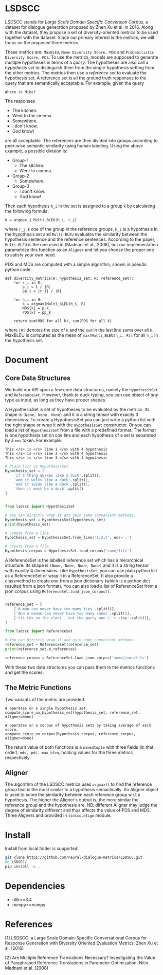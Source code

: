 # LSDSCC
LSDSCC stands for *Large Scale Domain Specific Conversion Corpus*, a dataset 
for dialogue generation proposed by Zhen Xu et al. in 2016.
Along with the dataset, they propose a set of diversity-oriented metrics to be used together with the dataset.
Since our primary interest is the *metrics*, we will focus on the proposed three metrics.

These metrics are: `MaxBLEU`, `Mean Diversity Score, MDS` and `Probabilistic Diversity Score, PDS`.
To use the metrics, models are supposed to generate multiple hypotheses in terms of a *query*.
The hypotheses are also call a *hypothesis set* to distinguish them from the single-hypothesis setting from the
other metrics. The metrics then use a *reference set* to evaluate the hypothesis set.
A reference set is all the ground truth responses to the query that are semantically acceptable.
For example, given the query

    Where is Mike?
    
The responses
- The kitchen. 
- Went to the cinema.
- Somewhere.
- I don't know.
- God know!

are all acceptable. The references are then divided into groups according to peer-wise semantic similarity
using human labeling. Using the above example, a possible division is:
- Group-1
    * The kitchen.
    * Went to cinema.
- Group-2
    * Somewhere.
- Group-3
    * I don't know.
    * God know!

Then each hypothesis `h_i` in the set is assigned to a group `k` by calculating the following formula:

    k = argmax_j Multi-BLEU(h_i, r_j)
    
where `r_j` is one of the group in the reference groups, `h_i` is a hypothesis in the hypothesis set
and `Multi-BLEU` evaluates the similarity between the hypothesis sentence and the reference sentences.
According to the paper, `Multi-BLEU` is the one used in (Madnani et al., 2008), but our implementation
parametrize this function as an `Aligner` and let you choose the proper one to satisfy your own need.

PDS and MDS are computed with a simple algorithm, shown in pseudo python code:

    def diversity_metrics(H: hypothesis_set, R: reference_set):
        for r_i in R:
            p_i = 1 / |R|
            pp_i = |r_i| / |R|
        
        for h_i in H:
            k = argmax(Multi_BLEU(h_i, R)
            MDS[k] = p_k
            PDS[k] = pp_k
            
        return sum(MDS for all k), sum(PDS for all k)
        
where `|R|` denotes the size of `R` and the `sum` in the last line sums over all `k`.
MaxBLEU is computed as the mean of `max(Multi_BLEU(h_i, R))` for all `h_i` in the hypothesis set.

# Document
## Core Data Structures
We build our API upon a few core data structures, namely the `HypothesisSet` and `ReferenceSet`.
However, thank to duck typing, you can use object of *any* type as input, as long as they have proper shapes.

A HypothesisSet is set of hypotheses to be evaluated by the metrics. Its shape is `(None, None, None)` and it is
a string tensor with exactly 3 dimensions. To create a HypothesisSet you can just write a python list with the right shape
or wrap it with the `HypothesisSet` constructor. Or you can load a list of `HypothesisSet` from a file with a predefined format.
The format is one hypothesis set on one line and each hypothesis of a set is separated by a `eos` token.
For example:

    This </s> is </s> line 1 </s> with 4 hypothesis
    This </s> is </s> line 2 </s> with 4 hypothesis
    This </s> is </s> line 3 </s> with 4 hypothesis
    
```python
# Plain list as HypothesisSet
hypothesis_set = [
    'if a thing quakes like a duck'.split(),
    'and it walks like a duck'.split(),
    'and it swims like a duck'.split(),
    'then it must be a duck'.split()
]


from lsdscc import HypothesisSet

# You can directly wrap it and gain some convenient methods.
hypothesis_set = HypothesisSet(hypothesis_set)
print(hypothesis_set)

# Create from a line.
hypothesis_set = HypothesisSet.from_line('1;2;3', eos=';')

# Create from a file.
hypothesis_corpus = HypothesisSet.load_corpus('some/file')

```

A ReferenceSet is the labelled reference set which has a hierarchical structure. Its shape is `(None, None, None, None)`
and it is a string tensor with exactly 4 dimensions. Like `HypothesisSet`, you can use plain python list as a ReferenceSet
or wrap it in a ReferenceSet. It also provide a classmethod to create one from a json dictionary (which is a python dict
resulted from a json format). You can also load a list of ReferenceSet from a json corpus using
`ReferenceSet.load_json_corpus()`.
```python

reference_set = [
    ['A man can never have too many ties'.split()],
    ['And a woman can never have too many shoes'.split()],
    ['tik tok on the clock , but the party won \' t stop'.split()],
]

from lsdscc import ReferenceSet

# You can directly wrap it and gain some convenient methods.
reference_set = ReferenceSet(reference_set)
print(reference_set.n_references)

reference_corpus = ReferenceSet.load_json_corpus('some/json/file')

``` 
With these two data structures you can pass them to the metrics functions and get the scores.

## The Metric Functions
Two variants of the metric are provided.

    # operates on a single hypothesis set.
    compute_score_on_hypothesis_set(hypothesis_set, reference_set, aligner=None)
    
    # operates on a corpus of hypothesis sets by taking average of each score.
    compute_score_on_corpus(hypothesis_corpus, reference_corpus, aligner=None)
    
The return value of both functions is a `namedtuple` with three fields (in that order): `mds, pds, max_bleu`,
holding values for the three metrics respectively.

## Aligner
The algorithm of the LSDSCC metrics uses `argmax()` to find the reference group that is the most similar to a
hypothesis semantically. An Aligner object is used to score the similarity between each reference group w.r.t a hypothesis.
The higher the Aligner's output is, the more similar the reference group and the hypothesis are.
NB: different Aligner may judge the degree of similarity different and thus affects the value of PDS and MDS.
Three Aligners and provided in `lsdscc.align` module.

# Install
Install from local folder is supported.
```bash
git clone https://github.com/neural-dialogue-metrics/LSDSCC.git
cd LSDSCC/
pip install -e .
```

# Dependencies
- nltk==3.4
- numpy>=numpy

# References
[1] LSDSCC: a Large Scale Domain-Specific Conversational Corpus for Response Generation with Diversity Oriented Evaluation Metrics. Zhen Xu et al. (2016)

[2] Are Multiple Reference Translations Necessary? Investigating the Value of Paraphrased Reference Translations in Parameter Optimization. Nitin Madnani et al. (2008)
